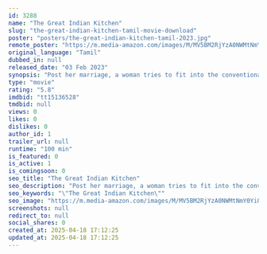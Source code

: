 ```yaml
---
id: 3288
name: "The Great Indian Kitchen"
slug: "the-great-indian-kitchen-tamil-movie-download"
poster: "posters/the-great-indian-kitchen-tamil-2023.jpg"
remote_poster: "https://m.media-amazon.com/images/M/MV5BM2RjYzA0NWMtNmY0Yi00NTJlLWIwMTEtZDY1ODJkOWRlM2I5XkEyXkFqcGdeQXVyMTY0MDk0NjE3._V1_SX300.jpg"
original_language: "Tamil"
dubbed_in: null
released_date: "03 Feb 2023"
synopsis: "Post her marriage, a woman tries to fit into the conventional mould that society has prescribed for married women. But somewhere along the way, she starts feeling that this is not the life she wants."
type: "movie"
rating: "5.8"
imdbid: "tt15136528"
tmdbid: null
views: 0
likes: 0
dislikes: 0
author_id: 1
trailer_url: null
runtime: "100 min"
is_featured: 0
is_active: 1
is_comingsoon: 0
seo_title: "The Great Indian Kitchen"
seo_description: "Post her marriage, a woman tries to fit into the conventional mould that society has prescribed for married women. But somewhere along the way, she starts feeling that this is not the life she wants."
seo_keywords: "\"The Great Indian Kitchen\""
seo_image: "https://m.media-amazon.com/images/M/MV5BM2RjYzA0NWMtNmY0Yi00NTJlLWIwMTEtZDY1ODJkOWRlM2I5XkEyXkFqcGdeQXVyMTY0MDk0NjE3._V1_SX300.jpg"
screenshots: null
redirect_to: null
social_shares: 0
created_at: 2025-04-18 17:12:25
updated_at: 2025-04-18 17:12:25
---
```


